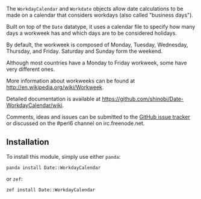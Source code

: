 The `WorkdayCalendar` and `Workdate` objects allow date calculations to be
made on a calendar that considers workdays (also called "business days").

Built on top of the `Date` datatype, it uses a calendar file to specify how
many days a workweek has and which days are to be considered holidays.

By default, the workweek is composed of Monday, Tuesday, Wednesday,
Thursday, and Friday.  Saturday and Sunday form the weekend.

Although most countries have a Monday to Friday workweek, some have very
different ones.

More information about workweeks can be found at
<http://en.wikipedia.org/wiki/Workweek>.

Detailed documentation is available at
<https://github.com/shinobi/Date-WorkdayCalendar/wiki>.

Comments, ideas and issues can be submitted to the [GitHub issue
tracker](https://github.com/perl6-community-modules/Date-WorkdayCalendar/issues)
or discussed on the #perl6 channel on irc.freenode.net.

## Installation

To install this module, simply use either `panda`:

    panda install Date::WorkdayCalendar

or `zef`:

    zef install Date::WorkdayCalendar
